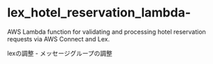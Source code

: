 # lex_hotel_reservation_lambda-
AWS Lambda function for validating and processing hotel reservation requests via AWS Connect and Lex.



lexの調整
    - メッセージグループの調整

